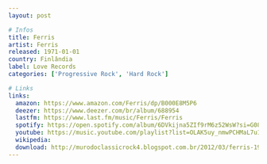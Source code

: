 ```yaml
---
layout: post

# Infos
title: Ferris
artist: Ferris
released: 1971-01-01
country: Finlândia
label: Love Records
categories: ['Progressive Rock', 'Hard Rock']

# Links
links:
  amazon: https://www.amazon.com/Ferris/dp/B000E8M5P6
  deezer: https://www.deezer.com/br/album/688954
  lastfm: https://www.last.fm/music/Ferris/Ferris
  spotify: https://open.spotify.com/album/6DVkijna5ZIf9rM6z52WsW?si=G08WSwpgR0iTUWnR9ND-Zw
  youtube: https://music.youtube.com/playlist?list=OLAK5uy_nmwPCHMaL7u1fJL8mxUjL_UIAL9JRO2Xc
  wikipedia:
  download: http://murodoclassicrock4.blogspot.com.br/2012/03/ferris-1971.html
---
```

